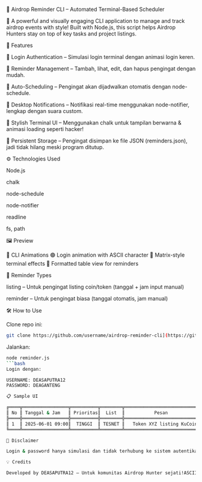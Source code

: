 🧠 Airdrop Reminder CLI – Automated Terminal-Based Scheduler

🎯 A powerful and visually engaging CLI application to manage and track airdrop events with style! Built with Node.js, this script helps Airdrop Hunters stay on top of key tasks and project listings.

🚀 Features

🔐 Login Authentication – Simulasi login terminal dengan animasi login keren.

🧾 Reminder Management – Tambah, lihat, edit, dan hapus pengingat dengan mudah.

📅 Auto-Scheduling – Pengingat akan dijadwalkan otomatis dengan node-schedule.

🔔 Desktop Notifications – Notifikasi real-time menggunakan node-notifier, lengkap dengan suara custom.

🎨 Stylish Terminal UI – Menggunakan chalk untuk tampilan berwarna & animasi loading seperti hacker!

📂 Persistent Storage – Pengingat disimpan ke file JSON (reminders.json), jadi tidak hilang meski program ditutup.

⚙️ Technologies Used

Node.js

chalk

node-schedule

node-notifier

readline

fs, path

🖼️ Preview

🎉 CLI Animations
🟢 Login animation with ASCII character
🔷 Matrix-style terminal effects
📘 Formatted table view for reminders

📌 Reminder Types

listing – Untuk pengingat listing coin/token (tanggal + jam input manual)

reminder – Untuk pengingat biasa (tanggal otomatis, jam manual)

🛠️ How to Use

Clone repo ini:
```bash
git clone https://github.com/username/airdrop-reminder-cli](https://github.com/siyoell12/airdrop-auto-reminder.git
```
Jalankan:
```bash
node reminder.js
```bash
Login dengan:

USERNAME: DEASAPUTRA12
PASSWORD: DEAGANTENG

📋 Sample UI

╔════╦═════════════════╦══════════╦════════╦════════════════════════════╗
║ No ║ Tanggal & Jam   ║ Prioritas║  List  ║           Pesan            ║
╠════╬═════════════════╬══════════╬════════╬════════════════════════════╣
║ 1  ║ 2025-06-01 09:00║  TINGGI  ║ TESNET ║   Token XYZ listing KuCoin ║
╚════╩═════════════════╩══════════╩════════╩════════════════════════════╝

🔐 Disclaimer

Login & password hanya simulasi dan tidak terhubung ke sistem autentikasi nyata. Gunakan aplikasi ini untuk keperluan edukasi atau automasi pribadi.

💡 Credits

Developed by DEASAPUTRA12 – Untuk komunitas Airdrop Hunter sejati!ASCII Art & Terminal UX dioptimalkan untuk pengalaman yang lebih seru.

